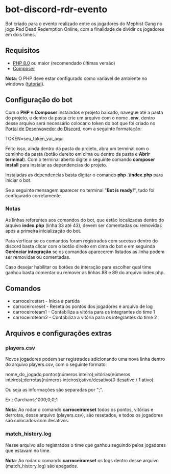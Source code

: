 # bot-discord-rdr-evento

Bot criado para o evento realizado entre os jogadores do Mephist Gang no jogo Red Dead Redemption Online, com a finalidade de dividir os jogadores em dois times.

## Requisitos

- [PHP 8.0](https://php.net/) ou maior (recomendado últimas versão)
- [Composer](https://getcomposer.org/)

**Nota:** O PHP deve estar configurado como variável de ambiente no windows ([tutorial](https://devcontratado.com/blog/php/como-configurar-um-ambiente-php-mysql#vari%C3%A1veis-de-ambiente)).

## Configuração do bot

Com o **PHP** e **Composer** instalados e projeto baixado, navegue até a pasta do projeto, e dentro da pasta crie um arquivo com o nome **.env**, dentro desse arquivo será necessário colocar o token do bot que foi criado no [Portal de Desenvovedor do Discord](https://discord.com/developers/applications), com a seguinte formatação: 

TOKEN=seu_token_vai_aqui

Feito isso, ainda dentro da pasta do projeto, abra um terminal com o caminho da pasta (botão dereito em cima ou dentro da pasta e **Abrir terminal**). Com o terminal aberto digite o seguinte comando **composer install** para instalar as dependencias do projeto.

Instaladas as dependencias basta digitar o comando **php .\index.php** para iniciar o bot.

Se a seguinte mensagem aparecer no terminal "**Bot is ready!**", tudo foi configurado corretamente.

### Notas

As linhas referentes aos comandos do bot, que estão localizadas dentro do arquivo **index.php** (linha 33 até 43), devem ser comentadas ou removidas após a primeira inicialização do bot.

Para verficar se os comandos foram registrados com sucesso dentro do discord basta clicar com o botão direito em cima do bot e em seguinda **Gerênciar integração** se os comandos aparecerem  listados as linha podem ser removidas ou comentadas.

Caso desejar habilitar os botões de interação para escolher qual time ganhou basta comentar ou remover as linhas 88 e 89 do arquivo index.php.

## Comandos

- carroceirostart - Inicia a partida
- carroceiroreset - Reseta os pontos dos jogadores e arquivo de log
- carroceiroteam1 - Contabiliza a vitória para os integrantes do time 1
- carroceiroteam2 - Contabiliza a vitória para os integrantes do time 2

## Arquivos e configurações extras

### players.csv

Novos jogadores podem ser registrados adicionando uma nova linha dentro do arquivo players.csv, com o seguinte formato:

nome_do_jogado;pontos(números inteiro);vitórias(números inteiros);derrotas(números inteiros);ativo/desativo(0 desativo / 1 ativo).

Ou seja as informações são separadas por ";".

Ex.: Garchaos;1000;0;0;1

**Nota**: Ao rodar o comando **carroceiroreset** todos os pontos, vitórias e derrotas, desse arquivo (players.csv), são resetados, e todos os jogadores são colocados com desativos.

### match_history.log

Nesse arquivo são registrados o time que ganhou seguindo pelos jogadores que estavam no time.

**Nota**: Ao rodar o comando **carroceiroreset** os logs dentro desse arquivo (match_history.log) são apagados.